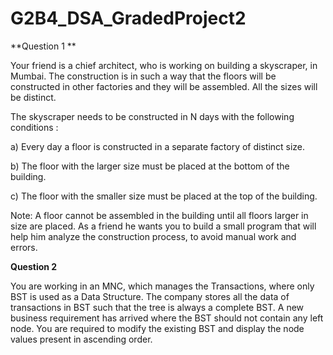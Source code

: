# G2B4_DSA_GradedProject2


**Question 1 **

Your friend is a chief architect, who is working on building a skyscraper, in Mumbai. The construction is in such a way that the floors will be constructed in other factories and they will be assembled. All the sizes will be distinct.

The skyscraper needs to be constructed in N days with the following conditions :

a) Every day a floor is constructed in a separate factory of distinct size.

b) The floor with the larger size must be placed at the bottom of the building.

c) The floor with the smaller size must be placed at the top of the building.

Note: A floor cannot be assembled in the building until all floors larger in size are placed.
As a friend he wants you to build a small program that will help him analyze the construction process, to avoid manual work and errors.








**Question 2**

You are working in an MNC, which manages the Transactions, where only BST is used as a Data Structure. The company stores all the data of transactions in BST such that the tree is always a complete BST.
A new business requirement has arrived where the BST should not contain any left node.
You are required to modify the existing BST and display the node values present in ascending order.
    
